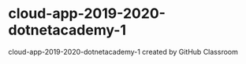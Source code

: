 # cloud-app-2019-2020-dotnetacademy-1
cloud-app-2019-2020-dotnetacademy-1 created by GitHub Classroom
